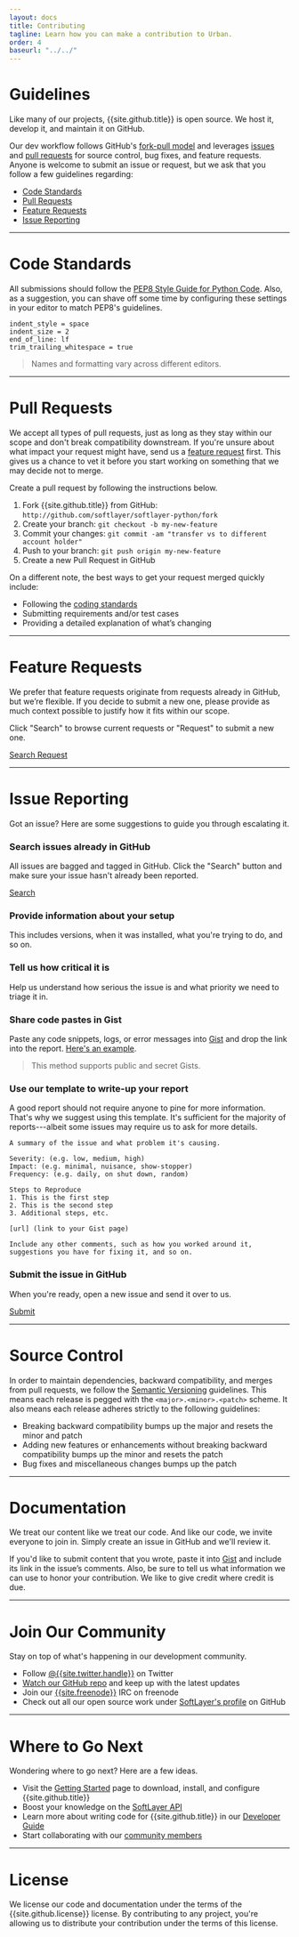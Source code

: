 ```yaml
---
layout: docs
title: Contributing
tagline: Learn how you can make a contribution to Urban.
order: 4
baseurl: "../../"
---
```


# Guidelines

Like many of our projects, {{site.github.title}} is open source. We host it, develop it, and maintain it on GitHub.

Our dev workflow follows GitHub's [fork-pull model](https://help.github.com/articles/using-pull-requests) and leverages [issues]({{site.github.issues_url}}) and [pull requests]({{site.github.repository_url}}/pulls) for source control, bug fixes, and feature requests. Anyone is welcome to submit an issue or request, but we ask that you follow a few guidelines regarding:

* [Code Standards](#code-standards)
* [Pull Requests](#pull-requests)
* [Feature Requests](#feature-requests)
* [Issue Reporting](#issue-reporting)

---

# Code Standards

All submissions should follow the [PEP8 Style Guide for Python Code](http://legacy.python.org/dev/peps/pep-0008). Also, as a suggestion, you can shave off some time by configuring these settings in your editor to match PEP8's guidelines.

```
indent_style = space
indent_size = 2
end_of_line: lf
trim_trailing_whitespace = true
```

> Names and formatting vary across different editors.

---

# Pull Requests

We accept all types of pull requests, just as long as they stay within our scope and don't break compatibility downstream. If you're unsure about what impact your request might have, send us a [feature request](#feature-requests) first. This gives us a chance to vet it before you start working on something that we may decide not to merge.

Create a pull request by following the instructions below.

1. Fork {{site.github.title}} from GitHub: `http://github.com/softlayer/softlayer-python/fork`
2. Create your branch: `git checkout -b my-new-feature`
3. Commit your changes: `git commit -am "transfer vs to different account holder"`
4. Push to your branch: `git push origin my-new-feature`
5. Create a new Pull Request in GitHub

On a different note, the best ways to get your request merged quickly include:

* Following the [coding standards](#code-standards)
* Submitting requirements and/or test cases
* Providing a detailed explanation of what’s changing

---

# Feature Requests

We prefer that feature requests originate from requests already in GitHub, but we’re flexible. If you decide to submit a new one, please provide as much context possible to justify how it fits within our scope.

Click "Search" to browse current requests or "Request" to submit a new one.

<a class="button button-gray" href="{{site.github.issues_url}}?labels=CLI%2CNew+Feature" target="_blank">
  <i class="fa fa-search"></i> Search
</a>
<a class="button button-gray" href="{{site.github.issues_url}}/new" target="_blank">
  <i class="fa fa-share"></i> Request
</a>

---

# Issue Reporting

Got an issue? Here are some suggestions to guide you through escalating it.

### Search issues already in GitHub

All issues are bagged and tagged in GitHub. Click the "Search" button and make sure your issue hasn't already been reported.

<a class="button button-gray" href="{{site.github.issues_url}}?labels=CLI" target="_blank">
  <i class="fa fa-search"></i> Search
</a>

### Provide information about your setup

This includes versions, when it was installed, what you're trying to do, and so on.

### Tell us how critical it is

Help us understand how serious the issue is and what priority we need to triage it in.

### Share code pastes in Gist

Paste any code snippets, logs, or error messages into [Gist](http://gist.github.com) and drop the link into the report. [Here's an example](http://gist.github.com/caleorourke/42aa056026177bd7d53e).

> This method supports public and secret Gists.

### Use our template to write-up your report

A good report should not require anyone to pine for more information. That's why we suggest using this template. It's sufficient for the majority of reports---albeit some issues may require us to ask for more details.

```
A summary of the issue and what problem it's causing.

Severity: (e.g. low, medium, high)
Impact: (e.g. minimal, nuisance, show-stopper)
Frequency: (e.g. daily, on shut down, random)

Steps to Reproduce
1. This is the first step
2. This is the second step
3. Additional steps, etc.

[url] (link to your Gist page)

Include any other comments, such as how you worked around it, suggestions you have for fixing it, and so on.
```

### Submit the issue in GitHub

When you're ready, open a new issue and send it over to us.

<a class="button button-gray" href="{{site.github.issues_url}}/new" target="_blank">
  <i class="fa fa-share"></i> Submit
</a>

---

# Source Control

In order to maintain dependencies, backward compatibility, and merges from pull requests, we follow the [Semantic Versioning](http://semver.org) guidelines. This means each release is pegged with the `<major>.<minor>.<patch>` scheme. It also means each release adheres strictly to the following guidelines:

* Breaking backward compatibility bumps up the major and resets the minor and patch
* Adding new features or enhancements without breaking backward compatibility bumps up the minor and resets the patch
* Bug fixes and miscellaneous changes bumps up the patch

---

# Documentation

We treat our content like we treat our code. And like our code, we invite everyone to join in. Simply create an issue in GitHub and we'll review it.

If you'd like to submit content that you wrote, paste it into [Gist](http://gist.github.com) and include its link in the issue’s comments. Also, be sure to tell us what information we can use to honor your contribution. We like to give credit where credit is due.

---

# Join Our Community

Stay on top of what's happening in our development community.

* Follow [@{{site.twitter.handle}}](http://twitter.com/{{site.twitter.handle}}) on Twitter
* <a href="{{site.github.repository_url}}/watchers" target="_blank">Watch our GitHub repo</a> and keep up with the latest updates
* Join our <a href="irc://irc.freenode.net/{{site.freenode}}" target="_blank">{{site.freenode}}</a> IRC on freenode
* Check out all our open source work under [SoftLayer's profile]({{site.github.owner_url}}) on GitHub

---

# Where to Go Next

Wondering where to go next? Here are a few ideas.

* Visit the [Getting Started]({{page.baseurl}}docs/getting-started) page to download, install, and configure {{site.github.title}}
* Boost your knowledge on the <a href="http://sldn.softlayer.com/reference/softlayerapi" target="_blank">SoftLayer API</a>
* Learn more about writing code for {{site.github.title}} in our [Developer Guide]({{page.baseurl}}docs/developer-guide)
* Start collaborating with our [community members](#join-our-community)

---

# License

We license our code and documentation under the terms of the {{site.github.license}} license. By contributing to any project, you're allowing us to distribute your contribution under the terms of this license.
